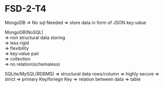 # FSD-2-T4

MongoDB
=> No sql Needed
=> store data in form of JSON key:value

MongoDB(NoSQL)                                        
=> non structural data storing                           
=> less rigid                                            
=> flexibility                                    
=> key:value pair                                       
=> collection                                            
=> no relation(schemaless) 

SQLite/MySQL(RDBMS)
=> structural data rows/column
=> highly secure
=> strict
=> primary Key/foriegn Key
=> relation between data
=> table

